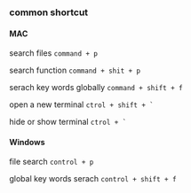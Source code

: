 ### common shortcut

#### MAC
search files
`command + p`

search function
`command + shit + p`

serach key words globally
`command + shift + f`

open a new terminal
``ctrol + shift + ` ``

hide or show terminal
``ctrol + ` ``


#### Windows
file search
`control + p`

global key words serach
`control + shift + f`
